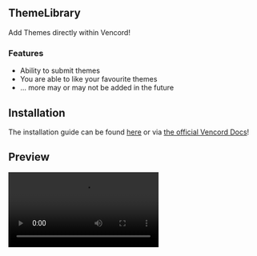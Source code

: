 ## ThemeLibrary

Add Themes directly within Vencord!

### Features

- Ability to submit themes
- You are able to like your favourite themes
- ... more may or may not be added in the future

## Installation

The installation guide can be found [here](https://discord.com/channels/1015060230222131221/1257038407503446176/1257038407503446176) or via [the official Vencord Docs](https://docs.vencord.dev/installing/custom-plugins/)!

## Preview

<video autoplay loop src="https://github.com/Faf4a/ThemeLibrary/assets/87046111/d1ce9632-374a-4d6a-9f11-42827fce2002" />
